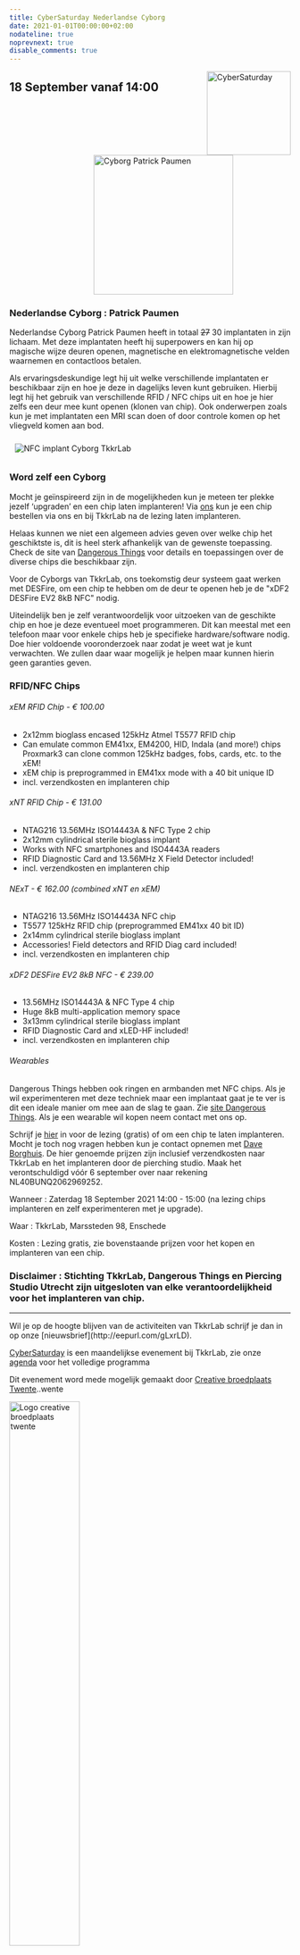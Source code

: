 ```yaml
---
title: CyberSaturday Nederlandse Cyborg
date: 2021-01-01T00:00:00+02:00
nodateline: true
noprevnext: true
disable_comments: true
---
```


<img alt="CyberSaturday" src="/images/cyber_saturday.png" width="150px" height="150px" style="float: right;">


## 18 September vanaf 14:00  ##

<img alt="Cyborg Patrick Paumen" src="/cybersaturdays/patrick_paumen_cyborg.jpg" width="250px" style="margin: 0px 30%;">

### Nederlandse Cyborg : Patrick Paumen

Nederlandse Cyborg Patrick Paumen heeft in totaal <strike>27</strike> 30 implantaten in zijn lichaam. Met deze implantaten heeft hij superpowers en kan hij op magische wijze deuren openen, magnetische en elektromagnetische velden waarnemen en contactloos betalen.

Als ervaringsdeskundige legt hij uit welke verschillende implantaten er beschikbaar zijn en hoe je deze in dagelijks leven kunt gebruiken. Hierbij legt hij het gebruik van verschillende RFID / NFC chips uit en hoe je hier zelfs een deur mee kunt openen (klonen van chip). Ook onderwerpen zoals kun je met implantaten een MRI scan doen of door controle komen op het vliegveld komen aan bod.

<img  alt="NFC implant Cyborg TkkrLab" src="/images/nfc-implant-cyborg.jpg" style="margin: 10px;">

### Word zelf een Cyborg
Mocht je geïnspireerd zijn in de mogelijkheden kun je meteen ter plekke jezelf ‘upgraden’ en een chip laten implanteren! Via [ons](https://tickets.tkkrlab.space/TkkrLab/cyborg21/) kun je een chip bestellen via ons en bij TkkrLab na de lezing laten implanteren.

Helaas kunnen we niet een algemeen advies geven over welke chip het geschiktste is, dit is heel sterk afhankelijk van de gewenste toepassing. Check de site van [Dangerous Things](https://dangerousthings.com/chip-implants-101/) voor details en toepassingen over de diverse chips die beschikbaar zijn.

Voor de Cyborgs van TkkrLab, ons toekomstig deur systeem gaat werken met DESFire, om een chip te hebben om de deur te openen heb je de "xDF2 DESFire EV2 8kB NFC" nodig.

Uiteindelijk ben je zelf verantwoordelijk voor uitzoeken van de geschikte chip en hoe je deze eventueel moet programmeren. Dit kan meestal met een telefoon maar voor enkele chips heb je specifieke hardware/software nodig. Doe hier voldoende vooronderzoek naar zodat je weet wat je kunt verwachten. We zullen daar waar mogelijk je helpen maar kunnen hierin geen garanties geven. 

### RFID/NFC Chips

###### xEM RFID Chip - € 100.00
- 2x12mm bioglass encased 125kHz Atmel T5577 RFID chip
- Can emulate common EM41xx, EM4200, HID, Indala (and more!) chips
Proxmark3 can clone common 125kHz badges, fobs, cards, etc. to the xEM!
- xEM chip is preprogrammed in EM41xx mode with a 40 bit unique ID
- incl. verzendkosten en implanteren chip

###### xNT RFID Chip - € 131.00
- NTAG216 13.56MHz ISO14443A & NFC Type 2 chip
- 2x12mm cylindrical sterile bioglass implant
- Works with NFC smartphones and ISO4443A readers
- RFID Diagnostic Card and 13.56MHz X Field Detector included!
- incl. verzendkosten en implanteren chip

###### NExT - € 162.00 (combined xNT en xEM)
- NTAG216 13.56MHz ISO14443A NFC chip
- T5577 125kHz RFID chip (preprogrammed EM41xx 40 bit ID)
- 2x14mm cylindrical sterile bioglass implant
- Accessories! Field detectors and RFID Diag card included!
- incl. verzendkosten en implanteren chip


###### xDF2 DESFire EV2 8kB NFC - € 239.00
- 13.56MHz ISO14443A & NFC Type 4 chip
- Huge 8kB multi-application memory space
- 3x13mm cylindrical sterile bioglass implant
- RFID Diagnostic Card and xLED-HF included!
- incl. verzendkosten en implanteren chip

###### Wearables
Dangerous Things hebben ook ringen en armbanden met NFC chips. Als je wil experimenteren met deze techniek maar een implantaat gaat je te ver is dit een ideale manier om mee aan de slag te gaan. Zie [site Dangerous Things](https://dangerousthings.com/category/wearables/). Als je een wearable wil kopen neem contact met ons op.

Schrijf je [hier](https://tickets.tkkrlab.space/TkkrLab/cyborg21/) in voor de lezing (gratis) of om een chip te laten implanteren. Mocht je toch nog vragen hebben kun je contact opnemen met [Dave Borghuis](mailto:dave@tkkrlab.nl). De hier genoemde prijzen zijn inclusief verzendkosten naar TkkrLab en het implanteren door de pierching studio. Maak het verontschuldigd vóór 6 september over naar rekening NL40BUNQ2062969252.

Wanneer : Zaterdag 18 September 2021 14:00 - 15:00 (na lezing chips implanteren en zelf experimenteren met je upgrade).

Waar : TkkrLab, Marssteden 98, Enschede

Kosten : Lezing gratis, zie bovenstaande prijzen voor het kopen en implanteren van een chip.

### Disclaimer : Stichting TkkrLab, Dangerous Things en Piercing Studio Utrecht zijn uitgesloten van elke verantoordelijkheid voor het implanteren van chip.

<hr>
Wil je op de hoogte blijven van de activiteiten van TkkrLab schrijf je dan in op onze [nieuwsbrief](http://eepurl.com/gLxrLD).


[CyberSaturday](/cybersaturdays/cybersaturday/) is een maandelijkse evenement bij TkkrLab, zie onze [agenda](/agenda/) voor het volledige programma

Dit evenement word mede mogelijk gemaakt door [Creative broedplaats Twente](http://www.creatievebroedplaatsentwente.nl/)..wente

<img width=50% src="/images/Logo-Creatieve-Broedplaatsen-Twente.jpg"  alt="Logo creative broedplaats twente">